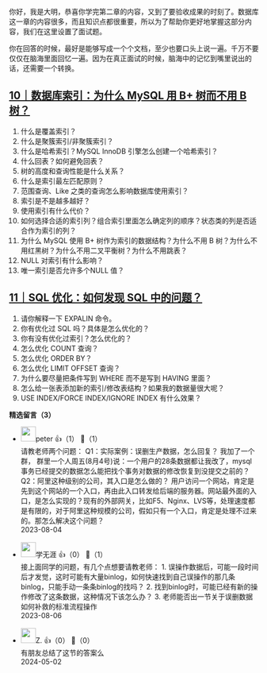 你好，我是大明，恭喜你学完第二章的内容，又到了要验收成果的时刻了。数据库这一章的内容很多，而且知识点都很重要，所以为了帮助你更好地掌握这部分内容，我们在这里设置了面试题。

你在回答的时候，最好是能够写成一个个文档，至少也要口头上说一遍。千万不要仅仅在脑海里面回忆一遍。因为在真正面试的时候，脑海中的记忆到嘴里说出的话，还需要一个转换。

## [10｜数据库索引：为什么 MySQL 用 B+ 树而不用 B 树？](https://time.geekbang.org/column/article/672553)

01. 什么是覆盖索引？
02. 什么是聚簇索引/非聚簇索引？
03. 什么是哈希索引？MySQL InnoDB 引擎怎么创建一个哈希索引？
04. 什么回表？如何避免回表？
05. 树的高度和查询性能是什么关系？
06. 什么是索引最左匹配原则？
07. 范围查询、Like 之类的查询怎么影响数据库使用索引？
08. 索引是不是越多越好？
09. 使用索引有什么代价？
10. 如何选择合适的索引列？组合索引里面怎么确定列的顺序？状态类的列是否适合作为索引的列？
11. 为什么 MySQL 使用 B+ 树作为索引的数据结构？为什么不用 B 树？为什么不用红黑树？为什么不用二叉平衡树？为什么不用跳表？
12. NULL 对索引有什么影响？
13. 唯一索引是否允许多个NULL 值？

## [11｜SQL 优化：如何发现 SQL 中的问题？](https://time.geekbang.org/column/article/674168)

1. 请你解释一下 EXPALIN 命令。
2. 你有优化过 SQL 吗？具体是怎么优化的？
3. 你有没有优化过索引？怎么优化的？
4. 怎么优化 COUNT 查询？
5. 怎么优化 ORDER BY？
6. 怎么优化 LIMIT OFFSET 查询？
7. 为什么要尽量把条件写到 WHERE 而不是写到 HAVING 里面？
8. 怎么给一张表添加新的索引/修改表结构？如果我的数据量很大呢？
9. USE INDEX/FORCE INDEX/IGNORE INDEX 有什么效果？
<div><strong>精选留言（3）</strong></div><ul>
<li><img src="https://static001.geekbang.org/account/avatar/00/10/25/87/f3a69d1b.jpg" width="30px"><span>peter</span> 👍（1） 💬（1）<div>请教老师两个问题：
Q1：实际案例：误删生产数据，怎么回复？
我加了一个群， 群里一个人周五(8月4号)说：一个用户的28条数据都让我改了，mysql事务已经提交的数据怎么能把找个事务对数据的修改恢复到没提交之前的？
Q2：阿里这种级别的公司，其入口是怎么做的？
用户访问一个网站，肯定是先到这个网站的一个入口，再由此入口转发给后端的服务器。网站最外面的入口，是怎么实现的？现有的外部网关，比如F5、Nginx、LVS等，处理速度都是有限的，对于阿里这种规模的公司，假如只有一个入口，肯定是处理不过来的。那怎么解决这个问题？</div>2023-08-04</li><br/><li><img src="https://static001.geekbang.org/account/avatar/00/13/24/5d/65e61dcb.jpg" width="30px"><span>学无涯</span> 👍（0） 💬（1）<div>接上面同学的问题，有几个点想要请教老师：
1. 误操作数据后，可能一段时间后才发觉，这时可能有大量binlog，如何快速找到自己误操作的那几条binlog，只能手动一条条binlog的找吗？
2. 找到binlog时，可能已经有新的操作修改了这条数据，这种情况下该怎么办？
3. 老师能否出一节关于误删数据如何补救的标准流程操作</div>2023-08-06</li><br/><li><img src="https://static001.geekbang.org/account/avatar/00/17/ef/4d/83a56dad.jpg" width="30px"><span>Z.</span> 👍（0） 💬（0）<div>有朋友总结了这节的答案么</div>2024-05-02</li><br/>
</ul>